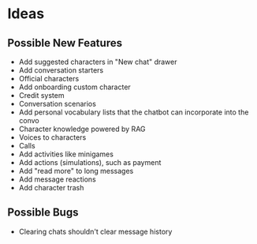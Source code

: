 # Ideas

## Possible New Features

- Add suggested characters in "New chat" drawer
- Add conversation starters
- Official characters
- Add onboarding custom character
- Credit system
- Conversation scenarios
- Add personal vocabulary lists that the chatbot can incorporate into the convo
- Character knowledge powered by RAG
- Voices to characters
- Calls
- Add activities like minigames
- Add actions (simulations), such as payment
- Add "read more" to long messages
- Add message reactions
- Add character trash

## Possible Bugs

- Clearing chats shouldn't clear message history
